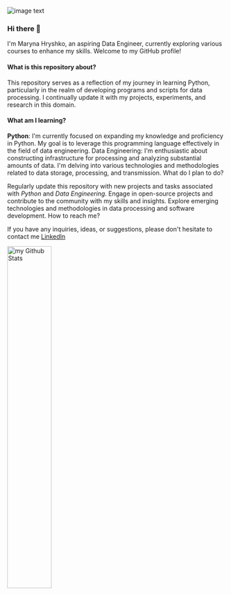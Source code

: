 ![image text](https://github.com/MarynaHryshko/MarynaHryshko/blob/main/book_c.jpg?raw=true)

### Hi there 👋

I'm Maryna Hryshko, an aspiring Data Engineer, currently exploring various courses to enhance my skills. Welcome to my GitHub profile!

#### What is this repository about?

This repository serves as a reflection of my journey in learning Python, particularly in the realm of developing programs and scripts for data processing. I continually update it with my projects, experiments, and research in this domain.

#### What am I learning?

**Python**: I'm currently focused on expanding my knowledge and proficiency in Python. My goal is to leverage this programming language effectively in the field of data engineering.
Data Engineering: I'm enthusiastic about constructing infrastructure for processing and analyzing substantial amounts of data. I'm delving into various technologies and methodologies related to data storage, processing, and transmission.
What do I plan to do?

Regularly update this repository with new projects and tasks associated with *Python* and *Data Engineering*.
Engage in open-source projects and contribute to the community with my skills and insights.
Explore emerging technologies and methodologies in data processing and software development.
How to reach me?

If you have any inquiries, ideas, or suggestions, please don't hesitate to contact me [LinkedIn](www.linkedin.com/in/maryna-hryshko-52b2762a)

<img align="center" src="https://github-readme-stats.vercel.app/api?username=marynahryshko&include_all_commits=true&count_private=true&show_icons=true&theme=dark" width="45%" align="right" alt="my Github Stats"/>

